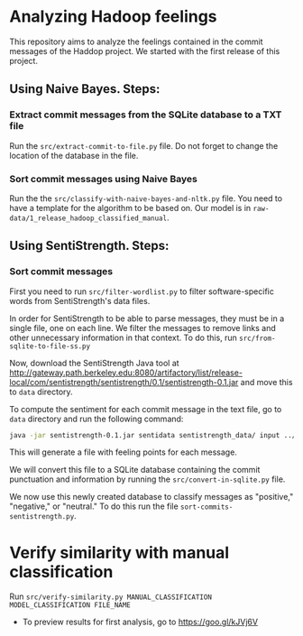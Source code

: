 # Analyzing Hadoop feelings
This repository aims to analyze the feelings contained in the commit messages of the Haddop project. We started with the first release of this project.

## Using Naive Bayes. Steps:

### Extract commit messages from the SQLite database to a TXT file
Run the `src/extract-commit-to-file.py` file.
Do not forget to change the location of the database in the file.

### Sort commit messages using Naive Bayes
Run the the `src/classify-with-naive-bayes-and-nltk.py` file.
You need to have a template for the algorithm to be based on. Our model is in `raw-data/1_release_hadoop_classified_manual`.

## Using SentiStrength. Steps:

### Sort commit messages
First you need to run `src/filter-wordlist.py` to filter software-specific words from SentiStrength's data files.

In order for SentiStrength to be able to parse messages, they must be in a single file, one on each line.
We filter the messages to remove links and other unnecessary information in that context.
To do this, run `src/from-sqlite-to-file-ss.py`

Now, download the SentiStrength Java tool at http://gateway.path.berkeley.edu:8080/artifactory/list/release-local/com/sentistrength/sentistrength/0.1/sentistrength-0.1.jar and move this to `data` directory.

To compute the sentiment for each commit message in the text file, go to `data` directory and run the following command:

```bash
java -jar sentistrength-0.1.jar sentidata sentistrength_data/ input ../raw-data/1_release_hadoop_ss.txt explain
```

This will generate a file with feeling points for each message.

We will convert this file to a SQLite database containing the commit punctuation and information by running the `src/convert-in-sqlite.py` file.

We now use this newly created database to classify messages as "positive," "negative," or "neutral." To do this run the file `sort-commits-sentistrength.py`.

# Verify similarity with manual classification

Run `src/verify-similarity.py MANUAL_CLASSIFICATION MODEL_CLASSIFICATION FILE_NAME`

- To preview results for first analysis, go to https://goo.gl/kJVj6V